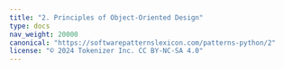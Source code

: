 ```yaml
---
title: "2. Principles of Object-Oriented Design"
type: docs
nav_weight: 20000
canonical: "https://softwarepatternslexicon.com/patterns-python/2"
license: "© 2024 Tokenizer Inc. CC BY-NC-SA 4.0"
---
```

